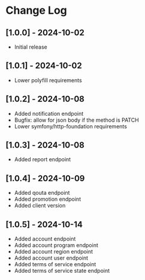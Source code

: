 # Change Log

## [1.0.0] - 2024-10-02

- Initial release

## [1.0.1] - 2024-10-02

- Lower polyfill requirements

## [1.0.2] - 2024-10-08

- Added notification endpoint
- Bugfix: allow for json body if the method is PATCH
- Lower symfony/http-foundation requirements

## [1.0.3] - 2024-10-08

- Added report endpoint

## [1.0.4] - 2024-10-09

- Added qouta endpoint
- Added promotion endpoint
- Added client version

## [1.0.5] - 2024-10-14

- Added account endpoint
- Added account program endpoint
- Added account region endpoint
- Added account user endpoint
- Added terms of service endpoint
- Added terms of service state endpoint
